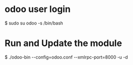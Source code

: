 odoo user login 
===============
$ sudo su odoo -s /bin/bash

Run and Update the module
=========================
$ ./odoo-bin --config=odoo.conf --xmlrpc-port=8000 -u <module name> -d <database name>
